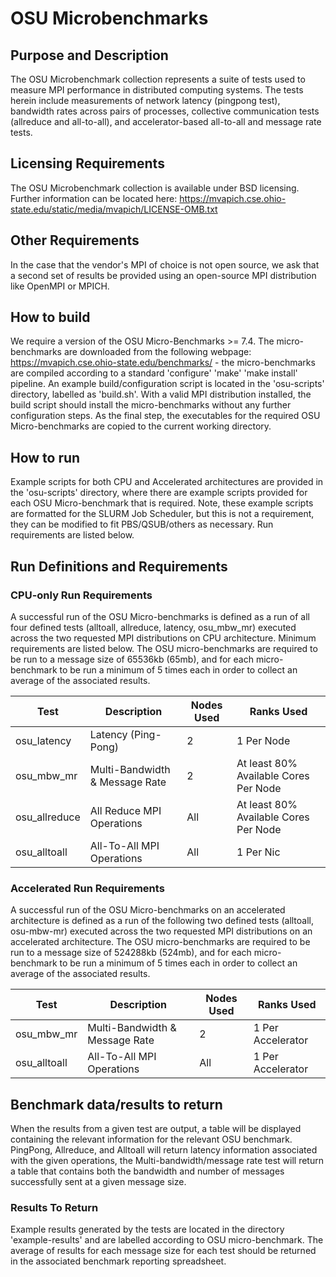 # OSU Microbenchmarks

## Purpose and Description
The OSU Microbenchmark collection represents a suite of tests used to measure MPI performance in distributed computing systems. The tests herein include measurements of network latency (pingpong test), bandwidth rates across pairs of processes, collective communication tests (allreduce and all-to-all), and accelerator-based all-to-all and message rate tests.

## Licensing Requirements

The OSU Microbenchmark collection is available under BSD licensing. Further information can be located here: https://mvapich.cse.ohio-state.edu/static/media/mvapich/LICENSE-OMB.txt

## Other Requirements
In the case that the vendor's MPI of choice is not open source, we ask that a second set of results be provided using an open-source MPI distribution like OpenMPI or MPICH.

## How to build

We require a version of the OSU Micro-Benchmarks >= 7.4. The micro-benchmarks are downloaded from the following webpage: https://mvapich.cse.ohio-state.edu/benchmarks/ - the micro-benchmarks are compiled according to a standard 'configure' 'make' 'make install' pipeline. An example build/configuration script is located in the 'osu-scripts' directory, labelled as 'build.sh'. With a valid MPI distribution installed, the build script should install the micro-benchmarks without any further configuration steps. As the final step, the executables for the required OSU Micro-benchmarks are copied to the current working directory.

## How to run

Example scripts for both CPU and Accelerated architectures are provided in the 'osu-scripts' directory, where there are example scripts provided for each OSU Micro-benchmark that is required. Note, these example scripts are formatted for the SLURM Job Scheduler, but this is not a requirement, they can be modified to fit PBS/QSUB/others as necessary. Run requirements are listed below.

## Run Definitions and Requirements

### CPU-only Run Requirements
A successful run of the OSU Micro-benchmarks is defined as a run of all four defined tests (alltoall, allreduce, latency, osu_mbw_mr) executed across the two requested MPI distributions on CPU architecture. Minimum requirements are listed below. The OSU micro-benchmarks are required to be run to a message size of 65536kb (65mb), and for each micro-benchmark to be run a minimum of 5 times each in order to collect an average of the associated results.


| Test          | Description                    | Nodes Used | Ranks Used          |
|---------------|--------------------------------|------------|---------------------|
| osu_latency   | Latency (Ping-Pong)            | 2          | 1 Per Node          |
| osu_mbw_mr    | Multi-Bandwidth & Message Rate | 2          | At least 80% Available Cores Per Node |
| osu_allreduce | All Reduce MPI Operations      | All        | At least 80% Available Cores Per Node |
| osu_alltoall  | All-To-All MPI Operations      | All        | 1 Per Nic           |

### Accelerated Run Requirements

A successful run of the OSU Micro-benchmarks on an accelerated architecture is defined as a run of the following two defined tests (alltoall, osu-mbw-mr) executed across the two requested MPI distributions on an accelerated architecture. The OSU micro-benchmarks are required to be run to a message size of 524288kb (524mb), and for each micro-benchmark to be run a minimum of 5 times each in order to collect an average of the associated results.

| Test          | Description                    | Nodes Used | Ranks Used        |
|---------------|--------------------------------|------------|-------------------|
| osu_mbw_mr    | Multi-Bandwidth & Message Rate | 2          | 1 Per Accelerator |
| osu_alltoall  | All-To-All MPI Operations      | All        | 1 Per Accelerator |



## Benchmark data/results to return

When the results from a given test are output, a table will be displayed containing the relevant information for the relevant OSU benchmark. PingPong, Allreduce, and Alltoall will return latency information associated with the given operations, the Multi-bandwidth/message rate test will return a table that contains both the bandwidth and number of messages successfully sent at a given message size. 

### Results To Return
Example results generated by the tests are located in the directory 'example-results' and are labelled according to OSU micro-benchmark. The average of results for each message size for each test should be returned in the associated benchmark reporting spreadsheet. 







